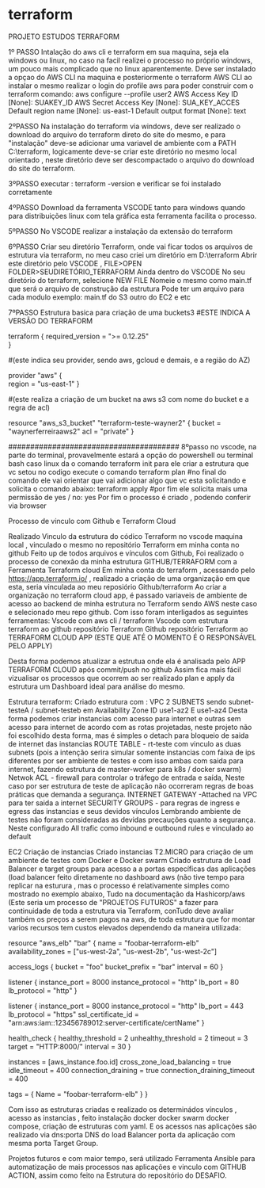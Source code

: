 # terraform
PROJETO ESTUDOS TERRAFORM

1º PASSO Intalação do aws cli e terraform em sua maquina, seja ela windows ou linux, no caso na facil realizei o processo no próprio windows, um pouco mais complicado que no linux aparentemente.
Deve ser instalado a opçao do AWS CLI na maquina e posteriormente o terraform
AWS CLI
ao instalar o mesmo realizar o login do profile aws para poder construir com o terraform
comando: aws configure --profile user2 
AWS Access Key ID [None]: SUAKEY_ID 
AWS Secret Access Key [None]: SUA_KEY_ACCES 
Default region name [None]: us-east-1 
Default output format [None]: text

2ºPASSO
Na instalação do terraform via windows, deve ser realizado o download do arquivo do terraform direto do site do mesmo, e para "instalação" deve-se adicionar uma variavel de ambiente com a PATH C:\terraform, logicamente deve-se criar este diretório no mesmo local orientado , neste diretório deve ser descompactado o arquivo do download do site do terraform.

3ºPASSO
executar :  terraform -version
e verificar se foi instalado corretamente

4ºPASSO 
Download da ferramenta VSCODE tanto para windows quando para distribuições linux com tela gráfica
esta ferramenta facilita o processo.

5ºPASSO
No VSCODE realizar a instalação da extensão do terraform

6ºPASSO
Criar seu diretório Terraform, onde vai ficar todos os arquivos de estrutura via terraform, no meu caso criei um diretório em D:\terraform
Abrir este diretório pelo VSCODE , FILE>OPEN FOLDER>SEUDIRETÓRIO_TERRAFORM
Ainda dentro do VSCODE 
No seu diretório do terraform, selecione NEW FILE 
Nomeie o mesmo como main.tf que será o arquivo de construção da estrutura
Pode ter um arquivo para cada modulo exemplo: main.tf do S3 outro do EC2 e etc

7ºPASSO
Estrutura basica para criação de uma buckets3 
#ESTE INDICA A VERSÃO DO TERRAFORM

terraform {
    required_version = ">= 0.12.25"      
}

#(este indica seu provider, sendo aws, gcloud e demais, e a região do AZ)

provider "aws" {                                      
    region = "us-east-1"
}

#(este realiza a criação de um bucket na aws s3 com nome do bucket e a regra de acl)

resource "aws_s3_bucket" "terraform-teste-wayner2" {
    bucket = "waynerferreiraaws2"
    acl = "private"
}

#######################################
8ºpasso 
no vscode, na parte do terminal, provavelmente estará a opção do powershell ou terminal bash caso linux
da o comando
terraform init
para ele criar a estrutura que vc setou no codigo execute o comando
terraform plan
#no final do comando ele vai orientar que vai adicionar algo que vc esta solicitando e solicita o comando abaixo:
terraform apply
#por fim ele solicita mais uma permissão de yes / no:
yes
Por fim o processo é criado , podendo conferir via browser

Processo de vinculo com Github e Terraform Cloud

Realizado Vinculo da estrutura do códico Terraform no vscode maquina local , vinculado o mesmo no repositório Terraform em minha conta no github
Feito up de todos arquivos e vínculos com Github, Foi realizado o processo de conexão da minha estrutura GITHUB/TERRAFORM com a Ferramenta Terraform cloud 
Em minha conta do terraform , acessando pelo https://app.terraform.io/ , realizado a criação de uma organização em que esta, seria vinculada ao meu reposiório Github/terraform
Ao criar a organização no terraform cloud app, é passado variaveis de ambiente de acesso ao backend de minha estrutura no Terraform sendo AWS neste caso  e selecionado meu repo github.
Com isso foram interligados as seguintes ferramentas:
Vscode com aws cli / terraform
Vscode com estrutura terraform ao github repositório Terraform
Github repositório Terraform ao TERRAFORM CLOUD APP (ESTE QUE ATÉ O MOMENTO É O RESPONSÁVEL PELO APPLY)

Desta forma podemos atualizar a estrutua onde ela é analisada pelo APP TERRAFORM CLOUD após commit/push no github
Assim fica mais fácil vizualisar os processos que ocorrem ao ser realizado plan e apply da estrutura um Dashboard ideal para análise do mesmo.

Estrutura terraform:
Criado estrutura com :
VPC
2 SUBNETS  sendo subnet-testeA / subnet-testeb em Availability Zone ID
use1-az2 E use1-az4
Desta forma podemos criar instancias com acesso para internet e outras sem acesso para internet de acordo com as rotas projetadas, neste projeto não foi escolhido desta forma, mas é simples o detach para bloqueio de saida de internet das instancias
ROUTE TABLE - rt-teste com vinculo as duas subnets (pois a intenção serira simular somente instancias com faixa de ips diferentes por ser ambiente de testes e com isso ambas com saida para internet, fazendo estrutura de master-worker para k8s / docker swarm)
Netwok ACL - firewall para controlar o tráfego de entrada e saída, Neste caso por ser estrutura de teste de aplicação não ocorreram regras de boas práticas que demanda a segurança.
INTERNET GATEWAY -Attached na VPC para ter saida a internet
SECURITY GROUPS - para regras de ingress e egress das instancias e seus devidos vínculos
Lembrando ambiente de testes não foram consideradas as devidas precauções quanto a segurança.
Neste configurado All trafic como inbound e outbound rules e vinculado ao default

EC2
Criação de instancias
Criado instancias T2.MICRO para criação de um ambiente de testes com Docker e Docker swarm
Criado estrutura de Load Balancer e target groups para acesso a a portas específicas das aplicações (load balancer feito diretamente no dashboard aws (não tive tempo para replicar na esturura , mas o processo é relativamente simples como mostrado no exemplo abaixo, Tudo na documentação da Hashicorp/aws (Este seria um processo de "PROJETOS FUTUROS" a fazer para continuidade de toda a estrutura via Terraform, conTudo deve avaliar também os preços a serem pagos na aws, de toda estrutura que for montar varios recursos tem custos elevados dependendo da maneira utilizada:


resource "aws_elb" "bar" {
  name               = "foobar-terraform-elb"
  availability_zones = ["us-west-2a", "us-west-2b", "us-west-2c"]

  access_logs {
    bucket        = "foo"
    bucket_prefix = "bar"
    interval      = 60
  }

  listener {
    instance_port     = 8000
    instance_protocol = "http"
    lb_port           = 80
    lb_protocol       = "http"
  }

  listener {
    instance_port      = 8000
    instance_protocol  = "http"
    lb_port            = 443
    lb_protocol        = "https"
    ssl_certificate_id = "arn:aws:iam::123456789012:server-certificate/certName"
  }

  health_check {
    healthy_threshold   = 2
    unhealthy_threshold = 2
    timeout             = 3
    target              = "HTTP:8000/"
    interval            = 30
  }

  instances                   = [aws_instance.foo.id]
  cross_zone_load_balancing   = true
  idle_timeout                = 400
  connection_draining         = true
  connection_draining_timeout = 400

  tags = {
    Name = "foobar-terraform-elb"
  }
}

Com isso as estruturas criadas e realizado os determinádos vínculos , acesso as instancias , feito instalação docker docker swarm docker compose, criação de estruturas com yaml.
E os acessos nas aplicações são realizado via dns:porta DNS do load Balancer porta da aplicação com mesma porta Target Group.

Projetos futuros e com maior tempo, será utilizado Ferramenta Ansible para automatização de mais processos nas aplicações e vinculo com GITHUB ACTION, assim como feito na Estrutura do repositório do DESAFIO.
